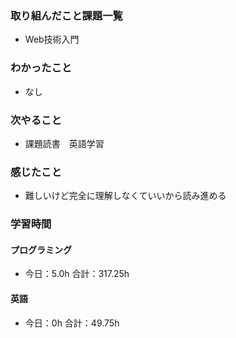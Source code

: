 ### 取り組んだこと課題一覧
- Web技術入門
### わかったこと
- なし
### 次やること
- 課題読書　英語学習
### 感じたこと
- 難しいけど完全に理解しなくていいから読み進める
### 学習時間
#### プログラミング
- 今日：5.0h 合計：317.25h
#### 英語
- 今日：0h 合計：49.75h